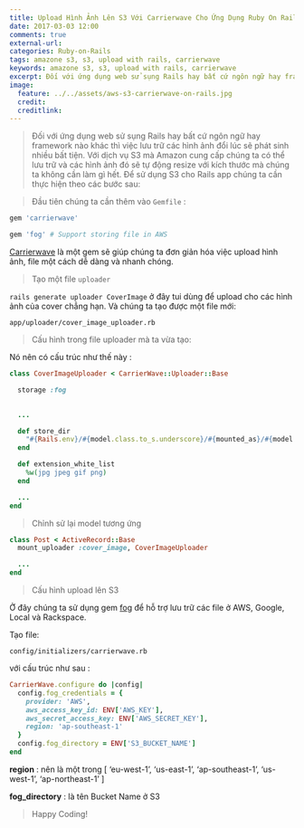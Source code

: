 ```yaml
---
title: Upload Hình Ảnh Lên S3 Với Carrierwave Cho Ứng Dụng Ruby On Rails
date: 2017-03-03 12:00
comments: true
external-url:
categories: Ruby-on-Rails
tags: amazone s3, s3, upload with rails, carrierwave
keywords: amazone s3, s3, upload with rails, carrierwave
excerpt: Đối với ứng dụng web sử sụng Rails hay bất cứ ngôn ngữ hay framework nào khác thì việc lưu trữ các hình ảnh đổi lúc sẽ phát sinh nhiều bất tiện. Với dịch vụ S3 mà Amazon cung cấp chúng ta có thể lưu trữ và các hình ảnh đó sẽ tự động resize với kích thước mà chúng ta không cần làm gì hết.
image:
  feature: ../../assets/aws-s3-carrierwave-on-rails.jpg
  credit: 
  creditlink:
---
```

>Đối với ứng dụng web sử sụng Rails hay bất cứ ngôn ngữ hay framework nào khác thì việc lưu trữ các hình ảnh đổi lúc sẽ phát sinh nhiều bất tiện. Với dịch vụ S3 mà Amazon cung cấp chúng ta có thể lưu trữ và các hình ảnh đó sẽ tự động resize với kích thước mà chúng ta không cần làm gì hết. Để sử dụng S3 cho Rails app chúng ta cần thực hiện theo các bước sau:

>Đầu tiên chúng ta cần thêm vào `Gemfile` :

```ruby
gem 'carrierwave'

gem 'fog' # Support storing file in AWS
```

[Carrierwave](https://goo.gl/XWJHJI) là một gem sẽ giúp chúng ta đơn giản hóa việc upload hình ảnh, file một cách dễ dàng và nhanh chóng.

>Tạo một file `uploader`

`rails generate uploader CoverImage` ở đây tui dùng để upload cho các hình ảnh của cover chẳng hạn. Và chúng ta tạo được một file mới:

`app/uploader/cover_image_uploader.rb`

>Cấu hình trong file uploader mà ta vừa tạo:

Nó nên có cấu trúc như thế này :

```ruby
class CoverImageUploader < CarrierWave::Uploader::Base

  storage :fog

  
  ...

  def store_dir
    "#{Rails.env}/#{model.class.to_s.underscore}/#{mounted_as}/#{model.id}"
  end

  def extension_white_list
    %w(jpg jpeg gif png)
  end

  ...
end
```


>Chỉnh sử lại model tương ứng 

```ruby
class Post < ActiveRecord::Base
  mount_uploader :cover_image, CoverImageUploader

  ...
end
```


>Cấu hình upload lên S3

Ở đây chúng ta sử dụng gem [fog](http://goo.gl/dKmvS1) để hỗ trợ lưu trữ các file ở AWS, Google, Local và Rackspace.

Tạo file:

`config/initializers/carrierwave.rb`

với cấu trúc như sau :

```ruby
CarrierWave.configure do |config|
  config.fog_credentials = {
    provider: 'AWS',
    aws_access_key_id: ENV['AWS_KEY'],
    aws_secret_access_key: ENV['AWS_SECRET_KEY'],
    region: 'ap-southeast-1'
  }
  config.fog_directory = ENV['S3_BUCKET_NAME']
end
```

**region** : nên là một trong [ ‘eu-west-1’, ‘us-east-1’, ‘ap-southeast-1’, ‘us-west-1’, ‘ap-northeast-1’ ]

**fog_directory** : là tên Bucket Name ở S3

>Happy Coding!

